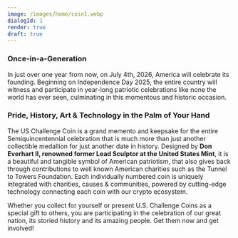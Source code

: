 ```yaml
---
image: /images/home/coin1.webp
dialogId: 1
render: true
draft: true
---
```


### Once-in-a-Generation
In just over one year from now, on July 4th, 2026, America will celebrate its founding. Beginning on Independence Day 2025, the entire country will witness and participate in year-long patriotic celebrations like none the world has ever seen, culminating in this momentous and historic occasion.
### Pride, History, Art & Technology in the Palm of Your Hand
The US Challenge Coin is a grand memento and keepsake for the entire Semiquincentennial celebration that is much more than just another collectible medallion for just another date in history. Designed by <VDialogClickText name="engraver">**Don Everhart II, renowned former Lead Sculptor at the United States Mint**</VDialogClickText>, it is a beautiful and tangible symbol of American patriotism, that also gives back through contributions to well known American charities such as the Tunnel to Towers Foundation. Each individually numbered coin is uniquely integrated with charities, causes & communities, powered by cutting-edge technology connecting each coin with our crypto ecosystem.   

Whether you collect for yourself or present U.S. Challenge Coins as a special gift to others, you are participating in the celebration of our great nation, its storied history and its amazing people. Get them now and get involved!